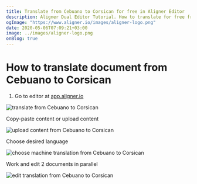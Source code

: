 ```yaml
---
title: Translate from Cebuano to Corsican for free in Aligner Editor
description: Aligner Dual Editor Tutorial. How to translate for free from Cebuano to Corsican. Aligner is multilingual document management platform. 
ogImage: "https://www.aligner.io/images/aligner-logo.png"
date: 2020-05-06T07:09:21+03:00
image: ../images/aligner-logo.png
onBlog: true
---
```


# How to translate document from Cebuano to Corsican

1. Go to editor at [app.aligner.io](https://app.aligner.io "Aligner App web page")

![translate from Cebuano to Corsican](../aligner-blank-editor.png "translate from Cebuano to Corsican")

Copy-paste content or upload content

![upload content from Cebuano to Corsican](../aligner-uploaded-document.png "upload content from Cebuano to Corsican")

Choose desired language

![choose machine translation from Cebuano to Corsican](../aligner-language-dropdown.png "choose machine translation from Cebuano to Corsican")

Work and edit 2 documents in parallel

![edit translation from Cebuano to Corsican](../aligner-double-sitded-editor.png "edit translation from Cebuano to Corsican")

